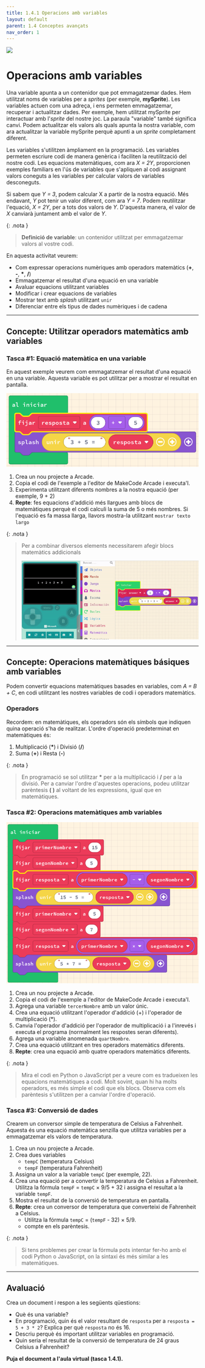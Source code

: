 ```yaml
---
title: 1.4.1 Operacions amb variables
layout: default 
parent: 1.4 Conceptes avançats
nav_order: 1
---
```


![](../../images/variable-math.gif)

# Operacions amb variables

Una variable apunta a un contenidor que pot emmagatzemar dades. Hem utilitzat noms de variables per a _sprites_ (per exemple, **mySprite**). Les variables actuen com una adreça, i ens permeten emmagatzemar, recuperar i actualitzar dades. Per exemple, hem utilitzat mySprite per interactuar amb l'_sprite_ del nostre joc. La paraula "variable" també significa canvi. Podem actualitzar els valors als quals apunta la nostra variable, com ara actualitzar la variable mySprite perquè apunti a un _sprite_ completament diferent.

Les variables s'utilitzen àmpliament en la programació. Les variables permeten escriure codi de manera genèrica i faciliten la reutilització del nostre codi. Les equacions matemàtiques, com ara _X = 2Y_, proporcionen exemples familiars en l'ús de variables que s'apliquen al codi assignant valors coneguts a les variables per calcular valors de variables desconeguts.

Si sabem que _Y = 3_, podem calcular X a partir de la nostra equació. Més endavant, _Y_ pot tenir un valor diferent, com ara _Y = 7_. Podem reutilitzar l'equació, _X = 2Y_, per a tots dos valors de _Y_. D'aquesta manera, el valor de _X_ canviarà juntament amb el valor de _Y_.

{: .nota }
> **Definició de variable**: un contenidor utilitzat per emmagatzemar valors al vostre codi. 

En aquesta activitat veurem:

- Com expressar operacions numèriques amb operadors matemàtics (**+**, **-**, __*__, **/**)
- Emmagatzemar el resultat d'una equació en una variable
- Avaluar equacions utilitzant variables
- Modificar i crear equacions de variables
- Mostrar text amb _splash_ utilitzant `unir`
- Diferenciar entre els tipus de dades numèriques i de cadena

---

## Concepte: Utilitzar operadors matemàtics amb variables

### Tasca #1: Equació matemàtica en una variable

En aquest exemple veurem com emmagatzemar el resultat d'una equació en una variable. Aquesta variable es pot utilitzar per a mostrar el resultat en pantalla.

![alt text](../../images/variables_1.png)


1. Crea un nou projecte a Arcade.
2. Copia el codi de l'exemple a l'editor de MakeCode Arcade i executa'l.
3. Experimenta utilitzant diferents nombres a la nostra equació (per exemple, 9 + 2)
4. **Repte**: fes equacions d'addició més llargues amb blocs de matemàtiques perquè el codi calculi la suma de 5 o més nombres. Si l'equació es fa massa llarga, llavors mostra-la utilitzant `mostrar texto largo`

{: .nota }
> Per a combinar diversos elements necessitarem afegir blocs matemàtics addicionals
> 
> ![alt text](../../images/var_suma_3_comp.gif)

---

## Concepte: Operacions matemàtiques básiques amb variables

Podem convertir equacions matemàtiques basades en variables, com _A = B + C_, en codi utilitzant les nostres variables de codi i operadors matemàtics.

### Operadors

Recordem: en matemàtiques, els operadors són els símbols que indiquen quina operació s'ha de realitzar. L'ordre d'operació predeterminat en matemàtiques és:

1. Multiplicació (__*__) i Divisió (**/**)
2. Suma (**+**) i Resta (**-**)

{: .nota }
> En programació se sol utilitzar __*__ per a la multiplicació i __/__ per a la divisió. Per a canviar l'ordre d'aquestes operacions, podeu utilitzar parèntesis **( )** al voltant de les expressions, igual que en matemàtiques.

### Tasca #2: Operacions matemàtiques amb variables

![alt text](../../images/variables_2.png)

1. Crea un nou projecte a Arcade.
2. Copia el codi de l'exemple a l'editor de MakeCode Arcade i executa'l.
3. Agrega una variable `tercerNombre` amb un valor únic.
4. Crea una equació utilitzant l'operador d'addició (+) i l'operador de multiplicació (*).
5. Canvia l'operador d'addició per l'operador de multiplicació i a l'inrevés i executa el programa (normalment les respostes seran diferents).
6. Agrega una variable anomenada `quartNombre`.
7. Crea una equació utilitzant en tres operadors matemàtics diferents.
8. **Repte**: crea una equació amb quatre operadors matemàtics diferents.

{: .nota }
> Mira el codi en Python o JavaScript per a veure com es tradueixen les equacions matemàtiques a codi. Molt sovint, quan hi ha molts operadors, es més simple el codi que els blocs. Observa com els parèntesis s'utilitzen per a canviar l'ordre d'operació.

### Tasca #3: Conversió de dades

Crearem un conversor simple de temperatura de Celsius a Fahrenheit. Aquesta és una equació matemàtica senzilla que utilitza variables per a emmagatzemar els valors de temperatura.

1. Crea un nou projecte a Arcade.
2. Crea dues variables
   - `tempC` (temperatura Celsius)
   - `tempF` (temperatura Fahrenheit)
3. Assigna un valor a la variable `tempC` (per exemple, 22).
4. Crea una equació per a convertir la temperatura de Celsius a Fahrenheit. Utilitza la fórmula `tempF` = `tempC` × 9/5 + 32 i assigna el resultat a la variable `tempF`.
5. Mostra el resultat de la conversió de temperatura en pantalla.
6. **Repte**: crea un conversor de temperatura que converteixi de Fahrenheit a Celsius.
    - Utilitza la fórmula `tempC` = (`tempF` - 32) × 5/9.
    - compte en els parèntesis.

{: .nota }
> Si tens problemes per crear la fórmula pots intentar fer-ho amb el codi Python o JavaScript, on la sintaxi és més similar a les matemàtiques.

---

## Avaluació

Crea un document i respon a les següents qüestions:

- Què és una variable?
- En programació, quin és el valor resultant de `resposta` per a `resposta = 5 + 3 * 2`? Explica per què `resposta` no és 16.
- Descriu perquè és important utilitzar variables en programació.
- Quin seria el resultat de la conversió de temperatura de 24 graus Celsius a Fahrenheit? 

**Puja el document a l'aula virtual (tasca 1.4.1).**